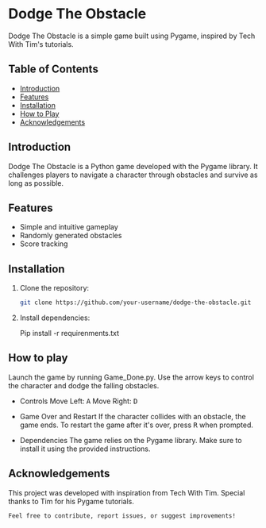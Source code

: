 # Dodge The Obstacle

Dodge The Obstacle is a simple game built using Pygame, inspired by Tech With Tim's tutorials.

## Table of Contents

- [Introduction](#introduction)
- [Features](#features)
- [Installation](#installation)
- [How to Play](#how-to-play)
- [Acknowledgements](#acknowledgements)

## Introduction

Dodge The Obstacle is a Python game developed with the Pygame library. It challenges players to navigate a character through obstacles and survive as long as possible.

## Features

- Simple and intuitive gameplay
- Randomly generated obstacles
- Score tracking

## Installation

1. Clone the repository:

   ```bash
   git clone https://github.com/your-username/dodge-the-obstacle.git

2. Install dependencies:

    Pip install -r requirenments.txt

## How to play

Launch the game by running Game_Done.py. Use the arrow keys to control the character and dodge the falling obstacles.

- Controls
    Move Left: <kbd>A</kbd>
    Move Right: <kbd>D</kbd>

- Game Over and Restart
    If the character collides with an obstacle, the game ends.
    To restart the game after it's over, press <kbd>R</kbd> when prompted.

- Dependencies
    The game relies on the Pygame library. Make sure to install it using the provided instructions.

## Acknowledgements

This project was developed with inspiration from Tech With Tim. Special thanks to Tim for his Pygame tutorials.

    Feel free to contribute, report issues, or suggest improvements!
